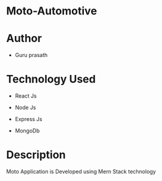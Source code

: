 # Moto-Automotive 

# Author 

* Guru prasath 

# Technology Used 

* React Js

* Node Js 

* Express Js 

* MongoDb 

# Description

Moto Application is Developed using Mern Stack technology 